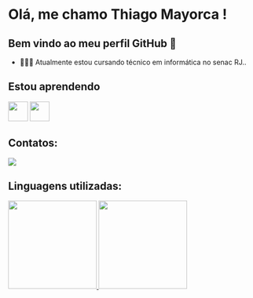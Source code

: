 

# Olá, me chamo Thiago Mayorca ! 
## Bem vindo ao meu perfil GitHub 👋


- 👨🏻‍💻 Atualmente estou cursando técnico em informática no senac RJ..

## Estou aprendendo

<img src="https://cdn.jsdelivr.net/gh/devicons/devicon/icons/java/java-original.svg" width="40" height="40"/> <img src="https://cdn.jsdelivr.net/gh/devicons/devicon/icons/linux/linux-original.svg" width="40" height="40"/>

## Contatos:

<div>
<a href="https://instagram.com/thiagomayorca" target="_blank"><img src="https://img.shields.io/badge/-Instagram-%23E4405F?style=for-the-badge&logo=instagram&logoColor=white" target="_blank"></a>
  
</div>

## Linguagens utilizadas:


<div>
<a href="https://github.com/thiagomayorca">
<img height="180em" src="https://github-readme-stats.vercel.app/api/top-langs/?username=thiagomayorca&layout=compact&langs_count=7&theme=dracula"/>
<img height="180em" src="https://github-readme-stats.vercel.app/api?username=thiagomayorca&show_icons=true&theme=dracula&include_all_commits=true&count_private=true"/>
</div>
